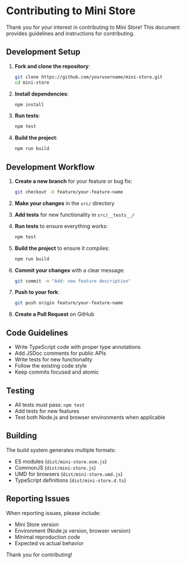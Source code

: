 # Contributing to Mini Store

Thank you for your interest in contributing to Mini Store! This document provides guidelines and instructions for contributing.

## Development Setup

1. **Fork and clone the repository**:
   ```bash
   git clone https://github.com/yourusername/mini-store.git
   cd mini-store
   ```

2. **Install dependencies**:
   ```bash
   npm install
   ```

3. **Run tests**:
   ```bash
   npm test
   ```

4. **Build the project**:
   ```bash
   npm run build
   ```

## Development Workflow

1. **Create a new branch** for your feature or bug fix:
   ```bash
   git checkout -b feature/your-feature-name
   ```

2. **Make your changes** in the `src/` directory

3. **Add tests** for new functionality in `src/__tests__/`

4. **Run tests** to ensure everything works:
   ```bash
   npm test
   ```

5. **Build the project** to ensure it compiles:
   ```bash
   npm run build
   ```

6. **Commit your changes** with a clear message:
   ```bash
   git commit -m "Add: new feature description"
   ```

7. **Push to your fork**:
   ```bash
   git push origin feature/your-feature-name
   ```

8. **Create a Pull Request** on GitHub

## Code Guidelines

- Write TypeScript code with proper type annotations
- Add JSDoc comments for public APIs
- Write tests for new functionality
- Follow the existing code style
- Keep commits focused and atomic

## Testing

- All tests must pass: `npm test`
- Add tests for new features
- Test both Node.js and browser environments when applicable

## Building

The build system generates multiple formats:
- ES modules (`dist/mini-store.esm.js`)
- CommonJS (`dist/mini-store.js`) 
- UMD for browsers (`dist/mini-store.umd.js`)
- TypeScript definitions (`dist/mini-store.d.ts`)

## Reporting Issues

When reporting issues, please include:
- Mini Store version
- Environment (Node.js version, browser version)
- Minimal reproduction code
- Expected vs actual behavior

Thank you for contributing!
